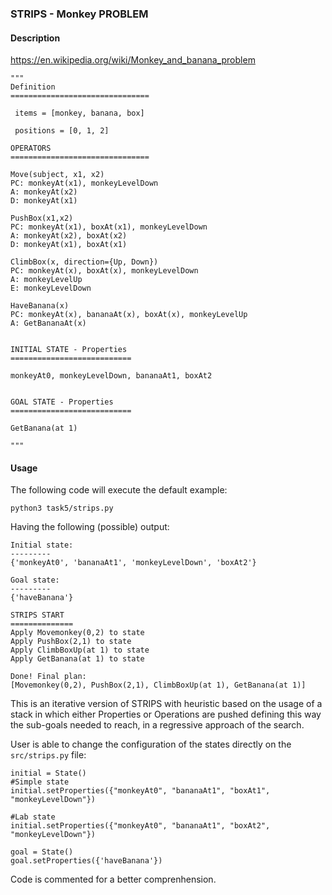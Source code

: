 ### STRIPS - Monkey PROBLEM

#### Description

https://en.wikipedia.org/wiki/Monkey_and_banana_problem

```
"""
Definition
===============================

 items = [monkey, banana, box]

 positions = [0, 1, 2]

OPERATORS
===============================

Move(subject, x1, x2)
PC: monkeyAt(x1), monkeyLevelDown
A: monkeyAt(x2)
D: monkeyAt(x1)

PushBox(x1,x2)
PC: monkeyAt(x1), boxAt(x1), monkeyLevelDown
A: monkeyAt(x2), boxAt(x2)
D: monkeyAt(x1), boxAt(x1)

ClimbBox(x, direction={Up, Down})
PC: monkeyAt(x), boxAt(x), monkeyLevelDown
A: monkeyLevelUp
E: monkeyLevelDown

HaveBanana(x)
PC: monkeyAt(x), bananaAt(x), boxAt(x), monkeyLevelUp
A: GetBananaAt(x)


INITIAL STATE - Properties
===========================

monkeyAt0, monkeyLevelDown, bananaAt1, boxAt2


GOAL STATE - Properties
===========================

GetBanana(at 1)

"""
```



#### Usage

The following code will execute the default example: 

```python3 task5/strips.py```

Having the following (possible) output:

```
Initial state:
---------
{'monkeyAt0', 'bananaAt1', 'monkeyLevelDown', 'boxAt2'}

Goal state:
---------
{'haveBanana'}

STRIPS START
==============
Apply Movemonkey(0,2) to state
Apply PushBox(2,1) to state
Apply ClimbBoxUp(at 1) to state
Apply GetBanana(at 1) to state

Done! Final plan:
[Movemonkey(0,2), PushBox(2,1), ClimbBoxUp(at 1), GetBanana(at 1)]
```

This is an iterative version of STRIPS with heuristic based on the usage of a stack in which either Properties or Operations are pushed defining this way the sub-goals needed to reach, in a regressive approach of the search.


User is able to change the configuration of the states directly on the ```src/strips.py``` file:

```{python}
initial = State()
#Simple state
initial.setProperties({"monkeyAt0", "bananaAt1", "boxAt1", "monkeyLevelDown"})

#Lab state
initial.setProperties({"monkeyAt0", "bananaAt1", "boxAt2", "monkeyLevelDown"})

goal = State()
goal.setProperties({'haveBanana'})
```

Code is commented for a better comprenhension.